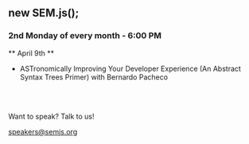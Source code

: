 ## new SEM.js();
### 2nd Monday of every month - 6:00 PM

** April 9th **

- ASTronomically Improving Your Developer Experience (An Abstract Syntax Trees Primer) with Bernardo Pacheco

<br/>
<br/>

Want to speak? Talk to us!

speakers@semjs.org
